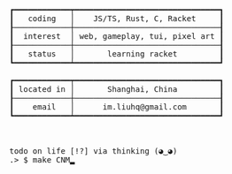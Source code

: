 <pre>
 

    ┏━━━━━━━━━━━━┯━━━━━━━━━━━━━━━━━━━━━━━━━━━━━━━┓           ╱▔ ▔▔▔▔▔▔▔▔▔▔▔▔▔╲
    ┃   coding   │    JS/TS, Rust, C, Racket     ┃         ▕  Only Bug can do  │
    ┠────────────┼───────────────────────────────┨           ╲▁▁▁▁▁▁▁▁▁_    ▁╱
    ┃  interest  │ web, gameplay, tui, pixel art ┃                         ╲╱         ▄▀▄ 
    ┠────────────┼───────────────────────────────┨                                  ▄▀   ▀▀▄▄
    ┃   status   │       learning racket         ┃                               ▄▀           ▀▀▄▄
    ┗━━━━━━━━━━━━┷━━━━━━━━━━━━━━━━━━━━━━━━━━━━━━━┛                            ▄▀                   ▀▀▀ █
                                                                            ▄▀     ⬤                  █
    ┏━━━━━━━━━━━━┯━━━━━━━━━━━━━━━━━━━━━━━━━━━━━━━┓                         █                           █
    ┃ located in │       Shanghai, China         ┃                   ▄▀▀▬▬          ▔█▃     ⬤        █
    ┠────────────┼───────────────────────────────┨                   ▀▄▄▄▄▄▄▃                          █
    ┃    email   │      im.liuhq@gmail.com       ┃                                  ▄▄▄▀▀▬▬    ▂       █
    ┗━━━━━━━━━━━━┷━━━━━━━━━━━━━━━━━━━━━━━━━━━━━━━┛                                 ▀▁▁▁▂▂▂▅▀▀▀   ▀▀▃▃▃█



    todo on life [!?] via thinking (◕‿◕)
    .> $ make CNM▂

 
</pre>
